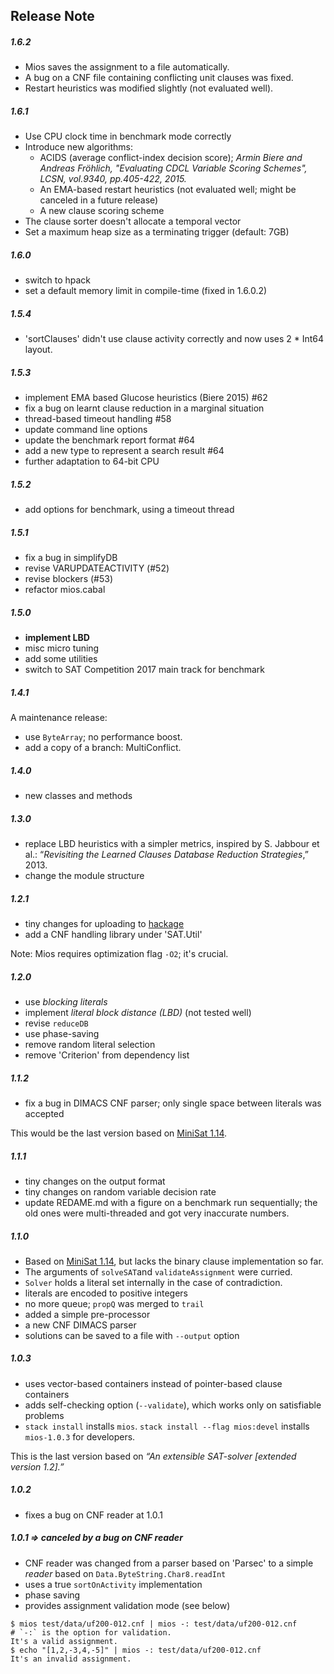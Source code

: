 ## Release Note

##### 1.6.2

- Mios saves the assignment to a file automatically.
- A bug on a CNF file containing conflicting unit clauses was fixed.
- Restart heuristics was modified slightly (not evaluated well).

##### 1.6.1

- Use CPU clock time in benchmark mode correctly
- Introduce new algorithms:
  - ACIDS (average conflict-index decision score); *Armin Biere and Andreas Fröhlich, "Evaluating CDCL Variable Scoring Schemes", LCSN, vol.9340, pp.405-422, 2015.*
  - An EMA-based restart heuristics (not evaluated well; might be canceled in a future release)
  - A new clause scoring scheme
- The clause sorter doesn't allocate a temporal vector
- Set a maximum heap size as a terminating trigger (default: 7GB)

##### 1.6.0

- switch to hpack
- set a default memory limit in compile-time (fixed in 1.6.0.2)

##### 1.5.4

- 'sortClauses' didn't use clause activity correctly and now uses 2 * Int64 layout.

##### 1.5.3

- implement EMA based Glucose heuristics (Biere 2015) #62
- fix a bug on learnt clause reduction in a marginal situation
- thread-based timeout handling #58
- update command line options
- update the benchmark report format #64
- add a new type to represent a search result #64
- further adaptation to 64-bit CPU

##### 1.5.2

- add options for benchmark, using a timeout thread

##### 1.5.1

- fix a bug in simplifyDB
- revise VARUPDATEACTIVITY (#52)
- revise blockers (#53)
- refactor mios.cabal

##### 1.5.0

- **implement LBD**
- misc micro tuning
- add some utilities
- switch to SAT Competition 2017 main track for benchmark

##### 1.4.1

A maintenance release:

- use `ByteArray`; no performance boost.
- add a copy of a branch: MultiConflict.

##### 1.4.0

- new classes and methods

##### 1.3.0

- replace LBD heuristics with a simpler metrics, inspired by S. Jabbour et al.: “*Revisiting the Learned Clauses Database Reduction Strategies*,” 2013.
- change the module structure

##### 1.2.1

- tiny changes for uploading to [hackage](http://hackage.haskell.org/)
- add a CNF handling library under 'SAT.Util'

Note: Mios requires optimization flag `-O2`; it's crucial.

##### 1.2.0

- use *blocking literals*
- implement *literal block distance (LBD)* (not tested well)
- revise `reduceDB`
- use phase-saving
- remove random literal selection
- remove 'Criterion' from dependency list

##### 1.1.2

- fix a bug in DIMACS CNF parser; only single space between literals was accepted

This would be the last version based on [MiniSat 1.14](https://github.com/shnarazk/minisat114/).

##### 1.1.1

- tiny changes on the output format
- tiny changes on random variable decision rate
- update REDAME.md with a figure on a benchmark run sequentially; the old ones were multi-threaded and got very inaccurate numbers.

##### 1.1.0

- Based on [MiniSat 1.14](https://github.com/shnarazk/minisat114/), but lacks the binary clause implementation so far.
- The arguments of `solveSAT`and `validateAssignment` were curried.
- `Solver` holds a literal set internally in the case of contradiction.
- literals are encoded  to positive integers
- no more queue; `propQ` was merged to `trail`
- added a simple pre-processor
- a new CNF DIMACS parser
- solutions can be saved to a file with `--output` option

##### 1.0.3

- uses vector-based containers instead of pointer-based clause containers
- adds self-checking option (`--validate`), which works only on satisfiable problems
- `stack install` installs `mios`. `stack install --flag mios:devel` installs `mios-1.0.3` for developers.

This is the last version based on *“An extensible SAT-solver [extended version 1.2].”*

##### 1.0.2

- fixes a bug on CNF reader at 1.0.1

##### 1.0.1 => canceled by a bug on CNF reader

- CNF reader was changed from a parser based on 'Parsec' to a simple *reader* based on `Data.ByteString.Char8.readInt`
- uses a true `sortOnActivity` implementation
- phase saving
- provides assignment validation mode (see below)

```
$ mios test/data/uf200-012.cnf | mios -: test/data/uf200-012.cnf      # `-:` is the option for validation.
It's a valid assignment.
$ echo "[1,2,-3,4,-5]" | mios -: test/data/uf200-012.cnf
It's an invalid assignment.
```
